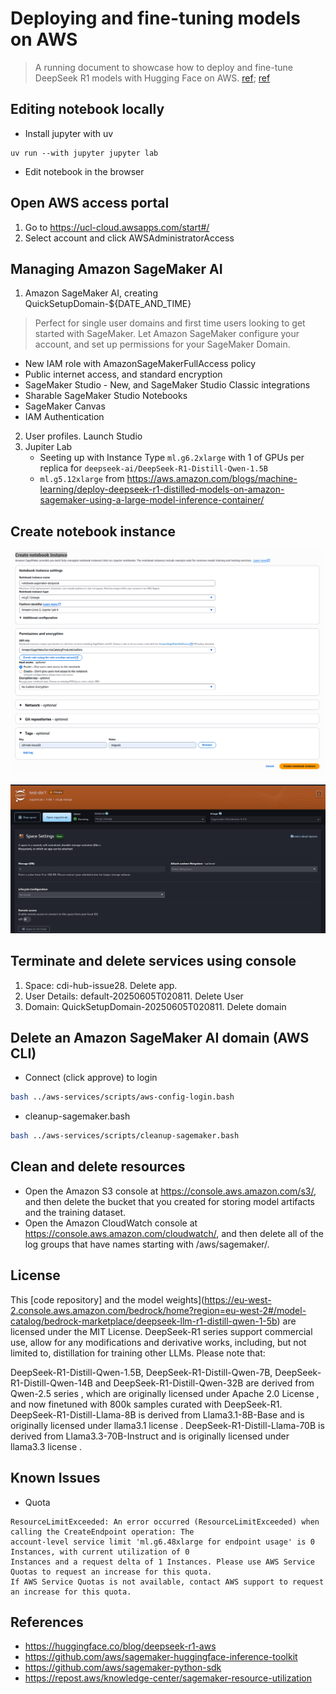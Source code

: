 # Deploying and fine-tuning models on AWS

> A running document to showcase how to deploy and fine-tune DeepSeek R1 models with Hugging Face on AWS.
[ref](https://huggingface.co/blog/deepseek-r1-aws); [ref](https://aws.amazon.com/blogs/machine-learning/deploy-deepseek-r1-distilled-models-on-amazon-sagemaker-using-a-large-model-inference-container/)


## Editing notebook locally
* Install jupyter with uv
```
uv run --with jupyter jupyter lab
```
* Edit notebook in the browser


## Open AWS access portal

1. Go to https://ucl-cloud.awsapps.com/start#/
2. Select account and click AWSAdministratorAccess


## Managing Amazon SageMaker AI
1. Amazon SageMaker AI, creating QuickSetupDomain-${DATE_AND_TIME}
> Perfect for single user domains and first time users looking to get started with SageMaker.
Let Amazon SageMaker configure your account, and set up permissions for your SageMaker Domain.
* New IAM role with AmazonSageMakerFullAccess policy
* Public internet access, and standard encryption
* SageMaker Studio - New, and SageMaker Studio Classic integrations
* Sharable SageMaker Studio Notebooks
* SageMaker Canvas
* IAM Authentication
2. User profiles. Launch Studio
3. Jupiter Lab
    * Seeting up with Instance Type `ml.g6.2xlarge` with 1 of GPUs per replica for `deepseek-ai/DeepSeek-R1-Distill-Qwen-1.5B	`
    * `ml.g5.12xlarge` from https://aws.amazon.com/blogs/machine-learning/deploy-deepseek-r1-distilled-models-on-amazon-sagemaker-using-a-large-model-inference-container/



## Create notebook instance

![fig](create-notebook-instance.png)


![fig](jupyter-lab.png)

## Terminate and delete services using console 
1. Space: cdi-hub-issue28. Delete app.
2. User Details: default-20250605T020811. Delete User
3. Domain: QuickSetupDomain-20250605T020811. Delete domain

## Delete an Amazon SageMaker AI domain (AWS CLI)
* Connect (click approve) to login
```bash
bash ../aws-services/scripts/aws-config-login.bash
```
* cleanup-sagemaker.bash
```bash
bash ../aws-services/scripts/cleanup-sagemaker.bash
```


## Clean and delete resources

* Open the Amazon S3 console at https://console.aws.amazon.com/s3/, and then delete the bucket that you created for storing model artifacts and the training dataset.
* Open the Amazon CloudWatch console at https://console.aws.amazon.com/cloudwatch/, and then delete all of the log groups that have names starting with /aws/sagemaker/.


## License
This [code repository] and the model weights](https://eu-west-2.console.aws.amazon.com/bedrock/home?region=eu-west-2#/model-catalog/bedrock-marketplace/deepseek-llm-r1-distill-qwen-1-5b) are licensed under the MIT License. DeepSeek-R1 series support commercial use, allow for any modifications and derivative works, including, but not limited to, distillation for training other LLMs. Please note that:

DeepSeek-R1-Distill-Qwen-1.5B, DeepSeek-R1-Distill-Qwen-7B, DeepSeek-R1-Distill-Qwen-14B and DeepSeek-R1-Distill-Qwen-32B are derived from Qwen-2.5 series , which are originally licensed under Apache 2.0 License , and now finetuned with 800k samples curated with DeepSeek-R1.
DeepSeek-R1-Distill-Llama-8B is derived from Llama3.1-8B-Base and is originally licensed under llama3.1 license .
DeepSeek-R1-Distill-Llama-70B is derived from Llama3.3-70B-Instruct and is originally licensed under llama3.3 license .


## Known Issues
* Quota
```
ResourceLimitExceeded: An error occurred (ResourceLimitExceeded) when calling the CreateEndpoint operation: The 
account-level service limit 'ml.g6.48xlarge for endpoint usage' is 0 Instances, with current utilization of 0 
Instances and a request delta of 1 Instances. Please use AWS Service Quotas to request an increase for this quota. 
If AWS Service Quotas is not available, contact AWS support to request an increase for this quota.
```


## References
* https://huggingface.co/blog/deepseek-r1-aws
* https://github.com/aws/sagemaker-huggingface-inference-toolkit
* https://github.com/aws/sagemaker-python-sdk
* https://repost.aws/knowledge-center/sagemaker-resource-utilization